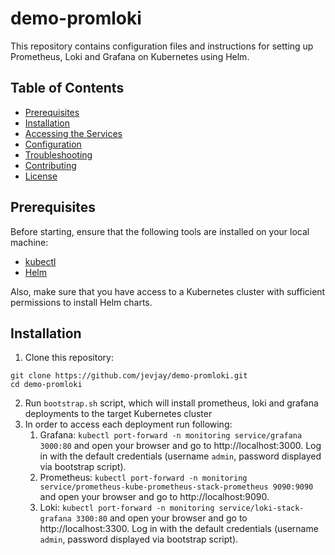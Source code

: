 # demo-promloki

This repository contains configuration files and instructions for setting up Prometheus, Loki and Grafana on Kubernetes using Helm.

## Table of Contents

* [Prerequisites](#prerequisites)
* [Installation](#installation)
* [Accessing the Services](#accessing-the-services)
* [Configuration](#configuration)
* [Troubleshooting](#troubleshooting)
* [Contributing](#contributing)
* [License](#license)

## Prerequisites

Before starting, ensure that the following tools are installed on your local machine:

* [kubectl](https://kubernetes.io/docs/tasks/tools/)
* [Helm](https://helm.sh/docs/intro/install/)

Also, make sure that you have access to a Kubernetes cluster with sufficient permissions to install Helm charts.

## Installation

1. Clone this repository:

```
git clone https://github.com/jevjay/demo-promloki.git
cd demo-promloki
```

2. Run `bootstrap.sh` script, which will install prometheus, loki and grafana deployments to the target Kubernetes cluster
3. In order to access each deployment run following:
    1. Grafana: `kubectl port-forward -n monitoring service/grafana 3000:80` and open your browser and go to http://localhost:3000. Log in with the default credentials (username `admin`, password displayed via bootstrap script).
    2. Prometheus: `kubectl port-forward -n monitoring service/prometheus-kube-prometheus-stack-prometheus 9090:9090` and open your browser and go to http://localhost:9090.
    3. Loki: `kubectl port-forward -n monitoring service/loki-stack-grafana 3300:80` and open your browser and go to http://localhost:3300. Log in with the default credentials (username `admin`, password displayed via bootstrap script).
